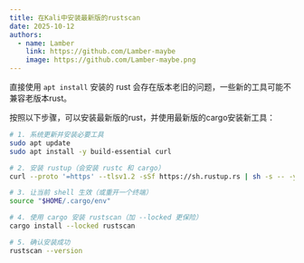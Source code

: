 ```yaml
---
title: 在Kali中安装最新版的rustscan
date: 2025-10-12
authors:
  - name: Lamber
    link: https://github.com/Lamber-maybe
    image: https://github.com/Lamber-maybe.png
---
```


直接使用 `apt install` 安装的 rust 会存在版本老旧的问题，一些新的工具可能不兼容老版本rust。

按照以下步骤，可以安装最新版的rust，并使用最新版的cargo安装新工具：

```bash
# 1. 系统更新并安装必要工具
sudo apt update
sudo apt install -y build-essential curl

# 2. 安装 rustup（会安装 rustc 和 cargo）
curl --proto '=https' --tlsv1.2 -sSf https://sh.rustup.rs | sh -s -- -y

# 3. 让当前 shell 生效（或重开一个终端）
source "$HOME/.cargo/env"

# 4. 使用 cargo 安装 rustscan（加 --locked 更保险）
cargo install --locked rustscan

# 5. 确认安装成功
rustscan --version
```